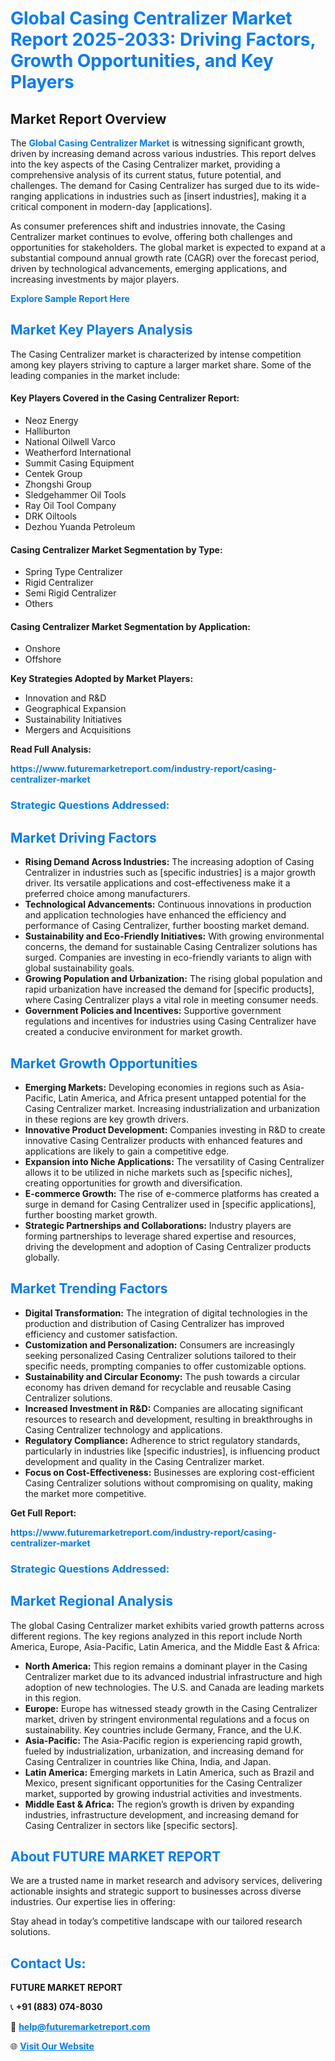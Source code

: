 <h1 style="color: #007BFF;">Global Casing Centralizer Market Report 2025-2033: Driving Factors, Growth Opportunities, and Key Players</h1>

<section id="overview">
<h2>Market Report Overview</h2>
<p>The <a href="https://www.futuremarketreport.com/industry-report/casing-centralizer-market" style="color: #007BFF; text-decoration: none;"><strong>Global Casing Centralizer Market</strong></a> is witnessing significant growth, driven by increasing demand across various industries. This report delves into the key aspects of the Casing Centralizer market, providing a comprehensive analysis of its current status, future potential, and challenges. The demand for Casing Centralizer has surged due to its wide-ranging applications in industries such as [insert industries], making it a critical component in modern-day [applications].</p>
<p>As consumer preferences shift and industries innovate, the Casing Centralizer market continues to evolve, offering both challenges and opportunities for stakeholders. The global market is expected to expand at a substantial compound annual growth rate (CAGR) over the forecast period, driven by technological advancements, emerging applications, and increasing investments by major players.</p>
</section>

<section id="overview">
<p><a href="https://www.futuremarketreport.com/request-sample/reportId=26687" style="color: #007BFF; text-decoration: none;"><strong>Explore Sample Report Here</strong></a></p>
</section>

<section id="key-players">
<h2 style="color: #007BFF;">Market Key Players Analysis</h2>
<p>The Casing Centralizer market is characterized by intense competition among key players striving to capture a larger market share. Some of the leading companies in the market include:</p>
<h4>Key Players Covered in the Casing Centralizer Report:</h4>
<ul><li>Neoz Energy</li><li>Halliburton</li><li>National Oilwell Varco</li><li>Weatherford International</li><li>Summit Casing Equipment</li><li>Centek Group</li><li>Zhongshi Group</li><li>Sledgehammer Oil Tools</li><li>Ray Oil Tool Company</li><li>DRK Oiltools</li><li>Dezhou Yuanda Petroleum</li></ul>
<h4>Casing Centralizer Market Segmentation by Type:</h4>
<ul><li>Spring Type Centralizer</li><li>Rigid Centralizer</li><li>Semi Rigid Centralizer</li><li>Others</li></ul>

<h4>Casing Centralizer Market Segmentation by Application:</h4>
<ul><li>Onshore</li><li>Offshore</li></ul>
<p><strong>Key Strategies Adopted by Market Players:</strong></p>
<ul>
<li>Innovation and R&D</li>
<li>Geographical Expansion</li>
<li>Sustainability Initiatives</li>
<li>Mergers and Acquisitions</li>
</ul>
</section>

<section>
<p><strong>Read Full Analysis: </strong></p><a href="https://www.futuremarketreport.com/industry-report/casing-centralizer-market" style="color: #007BFF; text-decoration: none;"><strong>https://www.futuremarketreport.com/industry-report/casing-centralizer-market</strong></a>
<h3 style="color: #007BFF;">Strategic Questions Addressed:</h3>
</section>

<section id="driving-factors">
<h2 style="color: #007BFF;">Market Driving Factors</h2>
<ul>
<li><strong>Rising Demand Across Industries:</strong> The increasing adoption of Casing Centralizer in industries such as [specific industries] is a major growth driver. Its versatile applications and cost-effectiveness make it a preferred choice among manufacturers.</li>
<li><strong>Technological Advancements:</strong> Continuous innovations in production and application technologies have enhanced the efficiency and performance of Casing Centralizer, further boosting market demand.</li>
<li><strong>Sustainability and Eco-Friendly Initiatives:</strong> With growing environmental concerns, the demand for sustainable Casing Centralizer solutions has surged. Companies are investing in eco-friendly variants to align with global sustainability goals.</li>
<li><strong>Growing Population and Urbanization:</strong> The rising global population and rapid urbanization have increased the demand for [specific products], where Casing Centralizer plays a vital role in meeting consumer needs.</li>
<li><strong>Government Policies and Incentives:</strong> Supportive government regulations and incentives for industries using Casing Centralizer have created a conducive environment for market growth.</li>
</ul>
</section>

<section id="growth-opportunities">
<h2 style="color: #007BFF;">Market Growth Opportunities</h2>
<ul>
<li><strong>Emerging Markets:</strong> Developing economies in regions such as Asia-Pacific, Latin America, and Africa present untapped potential for the Casing Centralizer market. Increasing industrialization and urbanization in these regions are key growth drivers.</li>
<li><strong>Innovative Product Development:</strong> Companies investing in R&D to create innovative Casing Centralizer products with enhanced features and applications are likely to gain a competitive edge.</li>
<li><strong>Expansion into Niche Applications:</strong> The versatility of Casing Centralizer allows it to be utilized in niche markets such as [specific niches], creating opportunities for growth and diversification.</li>
<li><strong>E-commerce Growth:</strong> The rise of e-commerce platforms has created a surge in demand for Casing Centralizer used in [specific applications], further boosting market growth.</li>
<li><strong>Strategic Partnerships and Collaborations:</strong> Industry players are forming partnerships to leverage shared expertise and resources, driving the development and adoption of Casing Centralizer products globally.</li>
</ul>
</section>

<section id="trending-factors">
<h2 style="color: #007BFF;">Market Trending Factors</h2>
<ul>
<li><strong>Digital Transformation:</strong> The integration of digital technologies in the production and distribution of Casing Centralizer has improved efficiency and customer satisfaction.</li>
<li><strong>Customization and Personalization:</strong> Consumers are increasingly seeking personalized Casing Centralizer solutions tailored to their specific needs, prompting companies to offer customizable options.</li>
<li><strong>Sustainability and Circular Economy:</strong> The push towards a circular economy has driven demand for recyclable and reusable Casing Centralizer solutions.</li>
<li><strong>Increased Investment in R&D:</strong> Companies are allocating significant resources to research and development, resulting in breakthroughs in Casing Centralizer technology and applications.</li>
<li><strong>Regulatory Compliance:</strong> Adherence to strict regulatory standards, particularly in industries like [specific industries], is influencing product development and quality in the Casing Centralizer market.</li>
<li><strong>Focus on Cost-Effectiveness:</strong> Businesses are exploring cost-efficient Casing Centralizer solutions without compromising on quality, making the market more competitive.</li>
</ul>
</section>

<section>
<p><strong>Get Full Report: </strong></p><a href="https://www.futuremarketreport.com/industry-report/casing-centralizer-market" style="color: #007BFF; text-decoration: none;"><strong>https://www.futuremarketreport.com/industry-report/casing-centralizer-market</strong></a>
<h3 style="color: #007BFF;">Strategic Questions Addressed:</h3>
</section>


<section id="regional-analysis">
<h2 style="color: #007BFF;">Market Regional Analysis</h2>
<p>The global Casing Centralizer market exhibits varied growth patterns across different regions. The key regions analyzed in this report include North America, Europe, Asia-Pacific, Latin America, and the Middle East & Africa:</p>
<ul>
<li><strong>North America:</strong> This region remains a dominant player in the Casing Centralizer market due to its advanced industrial infrastructure and high adoption of new technologies. The U.S. and Canada are leading markets in this region.</li>
<li><strong>Europe:</strong> Europe has witnessed steady growth in the Casing Centralizer market, driven by stringent environmental regulations and a focus on sustainability. Key countries include Germany, France, and the U.K.</li>
<li><strong>Asia-Pacific:</strong> The Asia-Pacific region is experiencing rapid growth, fueled by industrialization, urbanization, and increasing demand for Casing Centralizer in countries like China, India, and Japan.</li>
<li><strong>Latin America:</strong> Emerging markets in Latin America, such as Brazil and Mexico, present significant opportunities for the Casing Centralizer market, supported by growing industrial activities and investments.</li>
<li><strong>Middle East & Africa:</strong> The region’s growth is driven by expanding industries, infrastructure development, and increasing demand for Casing Centralizer in sectors like [specific sectors].</li>
</ul>
</section>

<footer>
<h2 style="color: #007BFF;">About FUTURE MARKET REPORT</h2>
<p>We are a trusted name in market research and advisory services, delivering actionable insights and strategic support to businesses across diverse industries. Our expertise lies in offering:</p>

<p>Stay ahead in today’s competitive landscape with our tailored research solutions.</p>

<h2 style="color: #007BFF;">Contact Us:</h2>
<p><strong>FUTURE MARKET REPORT</strong></p>
<p>📞 <strong>+91 (883) 074-8030</strong></p>
<p>📧 <strong><a href="mailto:help@futuremarketreport.com" style="color: #007BFF;">help@futuremarketreport.com</a></strong></p>
<p>🌐 <strong><a href="https://www.futuremarketreport.com/" style="color: #007BFF;">Visit Our Website</a></strong></p>
</footer>